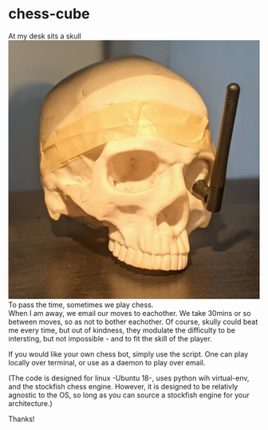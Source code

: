 # chess-cube
At my desk sits a skull  
![Alt text](skully.jpg?raw=true "Title")  
To pass the time, sometimes we play chess.  
When I am away, we email our moves to eachother. We take 30mins or so between moves, so as not to bother eachother.
Of course, skully could beat me every time, but out of kindness, they modulate the difficulty to be intersting, but not impossible
  \- and to fit the skill of the player.
  
  
If you would like your own chess bot, simply use the script. One can play locally over terminal, or use as a daemon to play over email.

(The code is designed for linux -Ubuntu 18-, uses python wih virtual-env, and the stockfish chess engine.
However, it is designed to be relativly agnostic to the OS, so long as you can source a stockfish engine for your architecture.)  
  
  Thanks!
